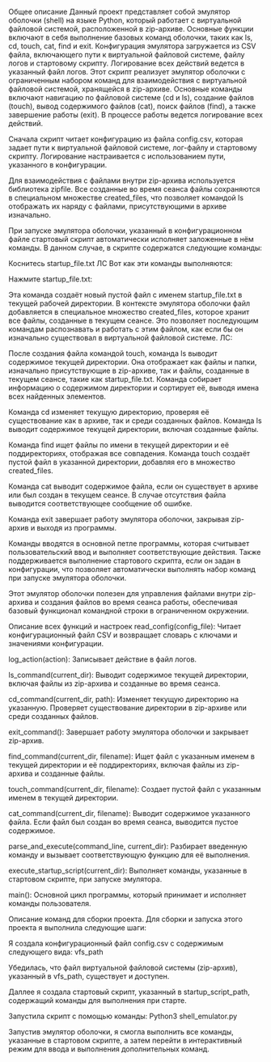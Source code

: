 Общее описание
Данный проект представляет собой эмулятор оболочки (shell) на языке Python, который работает с виртуальной файловой системой, расположенной в zip-архиве. Основные функции включают в себя выполнение базовых команд оболочки, таких как ls, cd, touch, cat, find и exit. Конфигурация эмулятора загружается из CSV файла, включающего пути к виртуальной файловой системе, файлу логов и стартовому скрипту. Логирование всех действий ведется в указанный файл логов. Этот скрипт реализует эмулятор оболочки с ограниченным набором команд для взаимодействия с виртуальной файловой системой, хранящейся в zip-архиве. Основные команды включают навигацию по файловой системе (cd и ls), создание файлов (touch), вывод содержимого файлов (cat), поиск файлов (find), а также завершение работы (exit). В процессе работы ведется логирование всех действий.

Сначала скрипт читает конфигурацию из файла config.csv, которая задает пути к виртуальной файловой системе, лог-файлу и стартовому скрипту. Логирование настраивается с использованием пути, указанного в конфигурации.

Для взаимодействия с файлами внутри zip-архива используется библиотека zipfile. Все созданные во время сеанса файлы сохраняются в специальном множестве created_files, что позволяет командой ls отображать их наряду с файлами, присутствующими в архиве изначально.

При запуске эмулятора оболочки, указанный в конфигурационном файле стартовый скрипт автоматически исполняет заложенные в нём команды. В данном случае, в скрипте содержатся следующие команды:

Коснитесь startup_file.txt ЛС Вот как эти команды выполняются:

Нажмите startup_file.txt:

Эта команда создаёт новый пустой файл с именем startup_file.txt в текущей рабочей директории. В контексте эмулятора оболочки файл добавляется в специальное множество created_files, которое хранит все файлы, созданные в текущем сеансе. Это позволяет последующим командам распознавать и работать с этим файлом, как если бы он изначально существовал в виртуальной файловой системе. ЛС:

После создания файла командой touch, команда ls выводит содержимое текущей директории. Она отображает как файлы и папки, изначально присутствующие в zip-архиве, так и файлы, созданные в текущем сеансе, такие как startup_file.txt. Команда собирает информацию о содержимом директории и сортирует её, выводя имена всех найденных элементов.

Команда cd изменяет текущую директорию, проверяя её существование как в архиве, так и среди созданных файлов. Команда ls выводит содержимое текущей директории, включая созданные файлы.

Команда find ищет файлы по имени в текущей директории и её поддиректориях, отображая все совпадения. Команда touch создаёт пустой файл в указанной директории, добавляя его в множество created_files.

Команда cat выводит содержимое файла, если он существует в архиве или был создан в текущем сеансе. В случае отсутствия файла выводится соответствующее сообщение об ошибке.

Команда exit завершает работу эмулятора оболочки, закрывая zip-архив и выходя из программы.

Команды вводятся в основной петле программы, которая считывает пользовательский ввод и выполняет соответствующие действия. Также поддерживается выполнение стартового скрипта, если он задан в конфигурации, что позволяет автоматически выполнять набор команд при запуске эмулятора оболочки.

Этот эмулятор оболочки полезен для управления файлами внутри zip-архива и создания файлов во время сеанса работы, обеспечивая базовый функционал командной строки в ограниченном окружении.

Описание всех функций и настроек
read_config(config_file): Читает конфигурационный файл CSV и возвращает словарь с ключами и значениями конфигурации.

log_action(action): Записывает действие в файл логов.

ls_command(current_dir): Выводит содержимое текущей директории, включая файлы из zip-архива и созданные во время сеанса.

cd_command(current_dir, path): Изменяет текущую директорию на указанную. Проверяет существование директории в zip-архиве или среди созданных файлов.

exit_command(): Завершает работу эмулятора оболочки и закрывает zip-архив.

find_command(current_dir, filename): Ищет файл с указанным именем в текущей директории и её поддиректориях, включая файлы из zip-архива и созданные файлы.

touch_command(current_dir, filename): Создает пустой файл с указанным именем в текущей директории.

cat_command(current_dir, filename): Выводит содержимое указанного файла. Если файл был создан во время сеанса, выводится пустое содержимое.

parse_and_execute(command_line, current_dir): Разбирает введенную команду и вызывает соответствующую функцию для её выполнения.

execute_startup_script(current_dir): Выполняет команды, указанные в стартовом скрипте, при запуске эмулятора.

main(): Основной цикл программы, который принимает и исполняет команды пользователя.

Описание команд для сборки проекта.
Для сборки и запуска этого проекта я выполнила следующие шаги:

Я создала конфигурационный файл config.csv с содержимым следующего вида: vfs_path

Убедилась, что файл виртуальной файловой системы (zip-архив), указанный в vfs_path, существует и доступен.

Даллее я создала стартовый скрипт, указанный в startup_script_path, содержащий команды для выполнения при старте.

Запустила скрипт с помощью команды: Python3 shell_emulator.py

Запустив эмулятор оболочки, я смогла выполнить все команды, указанные в стартовом скрипте, а затем перейти в интерактивный режим для ввода и выполнения дополнительных команд.